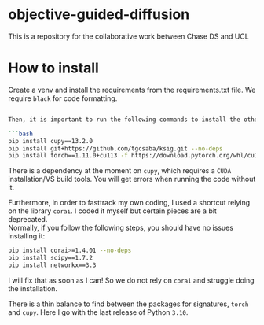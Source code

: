 # objective-guided-diffusion
This is a repository for the collaborative work between Chase DS and UCL


# How to install

Create a venv and install the requirements from the requirements.txt file.
We require `black` for code formatting.

```bash

Then, it is important to run the following commands to install the other dependencies (and which cannot be added to the requirements file directly):

```bash
pip install cupy==13.2.0
pip install git+https://github.com/tgcsaba/ksig.git --no-deps
pip install torch==1.11.0+cu113 -f https://download.pytorch.org/whl/cu113/torch_stable.html
```
There is a dependency at the moment on `cupy`, which requires a `CUDA` installation/VS build tools. You will get errors when running the code without it.

Furthermore, in order to fasttrack my own coding, I used a shortcut relying on the library `corai`. I coded it myself
but certain pieces are a bit deprecated.  
Normally, if you follow the following steps, you should have no issues installing it:

```bash
pip install corai>=1.4.01 --no-deps
pip install scipy==1.7.2
pip install networkx==3.3
```

I will fix that as soon as I can! So we do not rely on `corai` and struggle doing the installation.

There is a thin balance to find between the packages for signatures, `torch` and `cupy`.
Here I go with the last release of Python `3.10`.